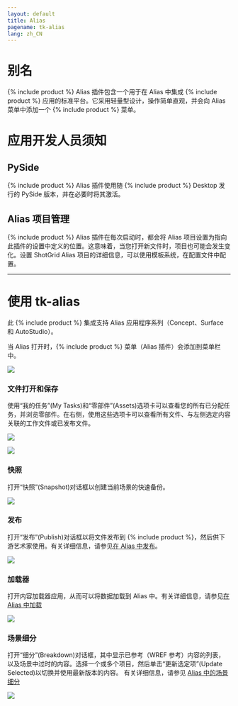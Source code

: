 ```yaml
---
layout: default
title: Alias
pagename: tk-alias
lang: zh_CN
---
```


# 别名

{% include product %} Alias 插件包含一个用于在 Alias 中集成 {% include product %} 应用的标准平台。它采用轻量型设计，操作简单直观，并会向 Alias 菜单中添加一个 {% include product %} 菜单。

# 应用开发人员须知

## PySide

{% include product %} Alias 插件使用随 {% include product %} Desktop 发行的 PySide 版本，并在必要时将其激活。

## Alias 项目管理

{% include product %} Alias 插件在每次启动时，都会将 Alias 项目设置为指向此插件的设置中定义的位置。这意味着，当您打开新文件时，项目也可能会发生变化。设置 ShotGrid Alias 项目的详细信息，可以使用模板系统，在配置文件中配置。

---

# 使用 tk-alias

此 {% include product %} 集成支持 Alias 应用程序系列（Concept、Surface 和 AutoStudio）。

当 Alias 打开时，{% include product %} 菜单（Alias 插件）会添加到菜单栏中。

![](https://help.autodesk.com/cloudhelp/2020/CHS/Alias-Shotgun/images/ShotgunOtherApps.png)

### 文件打开和保存

使用“我的任务”(My Tasks)和“零部件”(Assets)选项卡可以查看您的所有已分配任务，并浏览零部件。在右侧，使用这些选项卡可以查看所有文件、与左侧选定内容关联的工作文件或已发布文件。

![](https://help.autodesk.com/cloudhelp/2020/CHS/Alias-Shotgun/images/ShotgunFileOpen.png)

![](https://help.autodesk.com/cloudhelp/2020/CHS/Alias-Shotgun/images/ShotgunFileSave.png)

### 快照

打开“快照”(Snapshot)对话框以创建当前场景的快速备份。

![](https://help.autodesk.com/cloudhelp/2020/CHS/Alias-Shotgun/images/ShotgunSnapshot.png)

### 发布

打开“发布”(Publish)对话框以将文件发布到 {% include product %}，然后供下游艺术家使用。有关详细信息，请参见[在 Alias 中发布](https://github.com/shotgunsoftware/tk-alias/wiki/Publishing)。

![](https://help.autodesk.com/cloudhelp/2020/CHS/Alias-Shotgun/images/ShotgunPublish.png)

### 加载器

打开内容加载器应用，从而可以将数据加载到 Alias 中。有关详细信息，请参见[在 Alias 中加载](https://github.com/shotgunsoftware/tk-alias/wiki/Loading)

![](https://help.autodesk.com/cloudhelp/2020/CHS/Alias-Shotgun/images/ShotgunLoader.png)

### 场景细分

打开“细分”(Breakdown)对话框，其中显示已参考（WREF 参考）内容的列表，以及场景中过时的内容。选择一个或多个项目，然后单击“更新选定项”(Update Selected)以切换并使用最新版本的内容。 有关详细信息，请参见 [Alias 中的场景细分](https://github.com/shotgunsoftware/tk-alias/wiki/Scene-Breakdown)

![](https://help.autodesk.com/cloudhelp/2020/CHS/Alias-Shotgun/images/ShotgunBreakdown.png)
